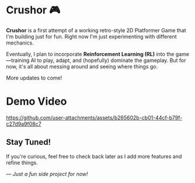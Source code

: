 # Crushor 🎮  

**Crushor** is a first attempt of a working retro-style 2D Platformer Game that I'm building just for fun. Right now I'm just experimenting with different mechanics.  

Eventually, I plan to incorporate **Reinforcement Learning (RL)** into the game—training AI to play, adapt, and (hopefully) dominate the gameplay. But for now, it's all about messing around and seeing where things go.  

More updates to come!   

# Demo Video

https://github.com/user-attachments/assets/b265602b-cb01-44cf-b79f-c27d9a9f08c7

## Stay Tuned!  
If you're curious, feel free to check back later as I add more features and refine things.  

—
*Just a fun side project for now!*
